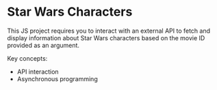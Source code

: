 # Star Wars Characters

This JS project requires you to interact with an external API to fetch and display information about Star Wars characters based on the movie ID provided as an argument.

Key concepts:
 - API interaction
 - Asynchronous programming
